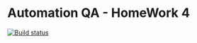 # Automation QA - HomeWork 4
[![Build status](https://ci.appveyor.com/api/projects/status/w9rut53bwsa62x0v?svg=true)](https://ci.appveyor.com/project/alexkochutov/aqa-4)